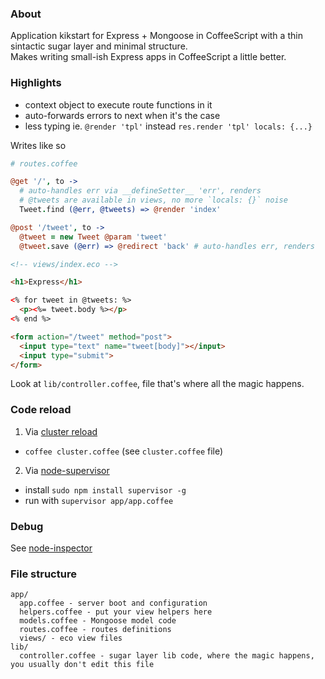 ### About

Application kikstart for Express + Mongoose in CoffeeScript with a thin sintactic sugar layer and minimal structure.  
Makes writing small-ish Express apps in CoffeeScript a little better.


### Highlights

* context object to execute route functions in it
* auto-forwards errors to next when it's the case
* less typing ie. `@render 'tpl'` instead `res.render 'tpl' locals: {...}`

Writes like so

```coffeescript
# routes.coffee

@get '/', to ->
  # auto-handles err via __defineSetter__ 'err', renders
  # @tweets are available in views, no more `locals: {}` noise
  Tweet.find (@err, @tweets) => @render 'index'

@post '/tweet', to ->
  @tweet = new Tweet @param 'tweet'
  @tweet.save (@err) => @redirect 'back' # auto-handles err, renders
```


```html
<!-- views/index.eco -->

<h1>Express</h1>

<% for tweet in @tweets: %>
  <p><%= tweet.body %></p>
<% end %>

<form action="/tweet" method="post">
  <input type="text" name="tweet[body]"></input>
  <input type="submit">
</form>
```

Look at `lib/controller.coffee`, file that's where all the magic happens.


### Code reload

1. Via [cluster reload](http://learnboost.github.com/cluster/docs/reload.html)
  * `coffee cluster.coffee` (see `cluster.coffee` file)

2. Via [node-supervisor](https://github.com/isaacs/node-supervisor)
  * install `sudo npm install supervisor -g`  
  * run with `supervisor app/app.coffee`


### Debug

See [node-inspector](https://github.com/dannycoates/node-inspector)


### File structure

```
app/
  app.coffee - server boot and configuration
  helpers.coffee - put your view helpers here
  models.coffee - Mongoose model code
  routes.coffee - routes definitions
  views/ - eco view files
lib/
  controller.coffee - sugar layer lib code, where the magic happens, you usually don't edit this file
```

